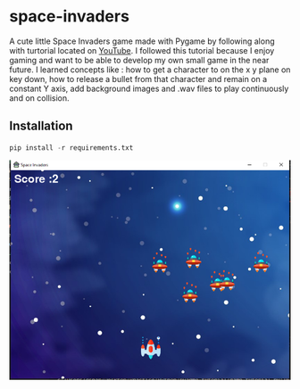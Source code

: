 # space-invaders
A cute little Space Invaders game made with Pygame by following along with turtorial located on [YouTube](https://www.youtube.com/watch?v=FfWpgLFMI7w). 
I followed this tutorial because I enjoy gaming and want to be able to develop my own small game in the near future. I learned 
concepts like : how to get a character to on the x y plane on key down, how to release a bullet from that character and remain on a constant Y axis,
add background images and .wav files to play continuously and on collision.

## Installation
```python
pip install -r requirements.txt
```

![screenshots](/images/2.png)